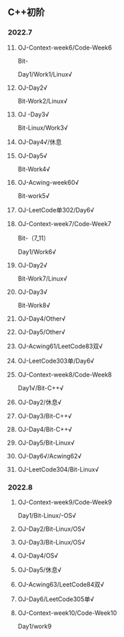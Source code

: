 ## C++初阶

### 2022.7

11. OJ-Context-week6/Code-Week6

    Bit-

    Day1/Work1/Linux√

12. OJ-Day2√

    Bit-Work2/Linux√

13. OJ -Day3√

    Bit-Linux/Work3√
    
14. OJ-Day4√/休息

15. OJ-Day5√

    Bit-Work4√

16. OJ-Acwing-week60√

    Bit-work5√

17. OJ-LeetCode单302/Day6√

18. OJ-Context-week7/Code-Week7

    Bit-（7_11）

    Day1/Work6√

19. OJ-Day2√

    Bit-Work7/Linux√

20. OJ-Day3√

    Bit-Work8√

21. OJ-Day4/Other√

22. OJ-Day5/Other√

23. OJ-Acwing61/LeetCode83双√

24. OJ-LeetCode303单/Day6√

25. OJ-Context-week8/Code-Week8

    Day1√/Bit-C++√

26. OJ-Day2/休息√

27. OJ-Day3/Bit-C++√

28. OJ-Day4/Bit-C++√

29. OJ-Day5/Bit-Linux√

30. OJ-Day6√/Acwing62√

31. OJ-LeetCode304/Bit-Linux√

### 2022.8

1. OJ-Context-week9/Code-Week9

    Day1/Bit-Linux/-OS√

2. OJ-Day2/Bit-Linux/OS√

3. OJ-Day3/Bit-Linux/OS√

4. OJ-Day4/OS√

5. OJ-Day5/休息√

6. OJ-Acwing63/LeetCode84双√

7. OJ-Day6/LeetCode305单√

8. OJ-Context-week10/Code-Week10

    Day1/work9